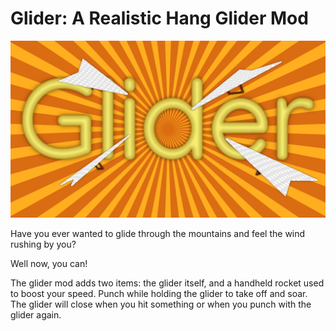# Glider: A Realistic Hang Glider Mod

![Screenshot](screenshot.png)

Have you ever wanted to glide through the mountains and feel the wind rushing by you?

Well now, you can!

The glider mod adds two items: the glider itself, and a handheld rocket used to boost your speed. 
Punch while holding the glider to take off and soar. 
The glider will close when you hit something or when you punch with the glider again.

